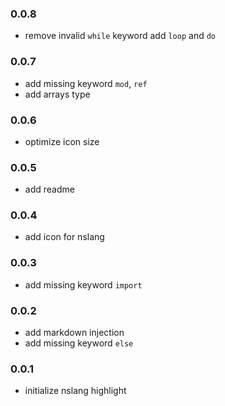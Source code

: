 ### 0.0.8
- remove invalid `while` keyword add `loop` and `do`

### 0.0.7
- add missing keyword `mod`, `ref`
- add arrays type

### 0.0.6
- optimize icon size

### 0.0.5
- add readme

### 0.0.4
- add icon for nslang

### 0.0.3 
- add missing keyword `import`

### 0.0.2
- add markdown injection
- add missing keyword `else`

### 0.0.1
- initialize nslang highlight 
